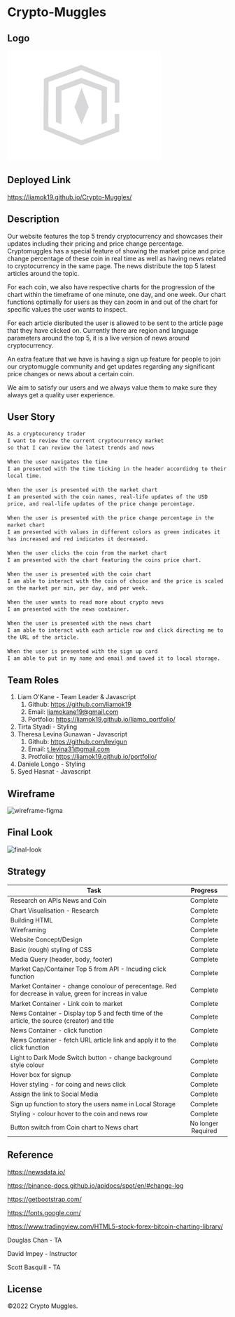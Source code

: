 # Crypto-Muggles

## Logo
<img src="assets/images/CryptoMugglesIcon.png" width=351 height=249 alt="cryptomuggle-logo">

## Deployed Link

https://liamok19.github.io/Crypto-Muggles/

## Description 

Our website features the top 5 trendy cryptocurrency and showcases their updates including their pricing and price change percentage. Cryptomuggles has a special feature of showing the market price and price change percentage of these coin in real time as well as having news related to cryptocurrency in the same page. The news distribute the top 5 latest articles around the topic. 

For each coin, we also have respective charts for the progression of the chart within the timeframe of one minute, one day, and one week. Our chart functions optimally for users as they can zoom in and out of the chart for specific values the user wants to inspect.

For each article disributed the user is allowed to be sent to the article page that they have clicked on. Currently there are region and language parameters around the top 5, it is a live version of news around cryptocurrency. 

An extra feature that we have is having a sign up feature for people to join our cryptomuggle community and get updates regarding any significant price changes or news about a certain coin. 

We aim to satisfy our users and we always value them to make sure they always get a quality user experience.


## User Story
```
As a cryptocurency trader
I want to review the current cryptocurrency market
so that I can review the latest trends and news

When the user navigates the time 
I am presented with the time ticking in the header accordidng to their local time. 

When the user is presented with the market chart
I am presented with the coin names, real-life updates of the USD price, and real-life updates of the price change percentage.

When the user is presented with the price change percentage in the market chart
I am presented with values in different colors as green indicates it has increased and red indicates it decreased.

When the user clicks the coin from the market chart   
I am presented with the chart featuring the coins price chart. 

When the user is presented with the coin chart 
I am able to interact with the coin of choice and the price is scaled on the market per min, per day, and per week.

When the user wants to read more about crypto news 
I am presented with the news container.

When the user is presented with the news chart
I am able to interact with each article row and click directing me to the URL of the article.

When the user is presented with the sign up card
I am able to put in my name and email and saved it to local storage.
```


## Team Roles 
1. Liam O'Kane - Team Leader & Javascript
    1. Github: https://github.com/liamok19 
    2. Email: liamokane19@gmail.com
    3. Portfolio: https://liamok19.github.io/liamo_portfolio/ 
2. Tirta Styadi - Styling
3. Theresa Levina Gunawan  - Javascript
    1. Github: https://github.com/levigun
    2. Email: t.levina31@gmail.com
    3. Protfolio: https://liamok19.github.io/portfolio/ 
4. Daniele Longo - Styling
5. Syed Hasnat - Javascript


## Wireframe
<img src="assets/images/Crypto Muggles – Figma.gif" alt="wireframe-figma">

## Final Look
<img src="assets/images/final-look.gif" alt="final-look">

## Strategy 
| Task       | Progress      | 
| ------------- |:-------------:| 
| Research on APIs News and Coin  | Complete | 
| Chart Visualisation - Research | Complete |
| Building HTML | Complete | 
| Wireframing | Complete |
| Website Concept/Design | Complete | 
| Basic (rough) styling of CSS | Complete | 
| Media Query (header, body, footer) | Complete | 
| Market Cap/Container Top 5 from API - Incuding click function | Complete | 
| Market Container - change conolour of perecentage. Red for decrease in value, green for increas in value | Complete |
Market Container - Link coin to market | Complete | 
| News Container - Display top 5 and fecth time of the article, the source (creator) and title | Complete 
| News Container - click function | Complete |
| News Container - fetch URL article link and apply it to the click function | Complete | 
| Light to Dark Mode Switch button - change background style colour | Complete | 
| Hover box for signup | Complete | 
| Hover styling - for coing and news click | Complete | 
| Assign the link to Social Media | Complete | 
| Sign up function to story the users name in Local Storage | Complete | 
| Styling - colour hover to the coin and news row | Complete |
| Button switch from Coin chart to News chart | No longer Required | 


## Reference

https://newsdata.io/

https://binance-docs.github.io/apidocs/spot/en/#change-log

https://getbootstrap.com/

https://fonts.google.com/

https://www.tradingview.com/HTML5-stock-forex-bitcoin-charting-library/

Douglas Chan - TA

David Impey - Instructor

Scott Basquill - TA

## License

©2022 Crypto Muggles.



